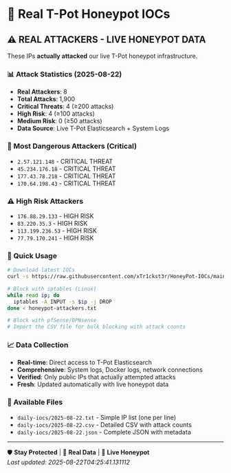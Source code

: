 # 🍯 Real T-Pot Honeypot IOCs

## ⚠️ REAL ATTACKERS - LIVE HONEYPOT DATA

These IPs **actually attacked** our live T-Pot honeypot infrastructure.

### 📊 Attack Statistics (2025-08-22)
- **Real Attackers**: 8
- **Total Attacks**: 1,900
- **Critical Threats**: 4 (≥200 attacks)
- **High Risk**: 4 (≥100 attacks)
- **Medium Risk**: 0 (≥50 attacks)
- **Data Source**: Live T-Pot Elasticsearch + System Logs

### 🚨 Most Dangerous Attackers (Critical)
- `2.57.121.148` - CRITICAL THREAT
- `45.234.176.18` - CRITICAL THREAT
- `177.43.78.218` - CRITICAL THREAT
- `170.64.198.43` - CRITICAL THREAT

### ⚠️ High Risk Attackers
- `176.88.29.133` - HIGH RISK
- `83.220.35.3` - HIGH RISK
- `113.199.236.53` - HIGH RISK
- `77.79.170.241` - HIGH RISK

### 🔧 Quick Usage
```bash
# Download latest IOCs
curl -s https://raw.githubusercontent.com/xTr1ckst3r/HoneyPot-IOCs/main/daily-iocs/2025-08-22.txt > honeypot-attackers.txt

# Block with iptables (Linux)
while read ip; do 
  iptables -A INPUT -s $ip -j DROP
done < honeypot-attackers.txt

# Block with pfSense/OPNsense
# Import the CSV file for bulk blocking with attack counts
```

### 📈 Data Collection
- **Real-time**: Direct access to T-Pot Elasticsearch
- **Comprehensive**: System logs, Docker logs, network connections
- **Verified**: Only public IPs that actually attempted attacks
- **Fresh**: Updated automatically with live honeypot data

### 📁 Available Files
- `daily-iocs/2025-08-22.txt` - Simple IP list (one per line)
- `daily-iocs/2025-08-22.csv` - Detailed CSV with attack counts
- `daily-iocs/2025-08-22.json` - Complete JSON with metadata

---
🛡️ **Stay Protected** | 🔄 **Real Data** | 🍯 **Live Honeypot**  
*Last updated: 2025-08-22T04:25:41.131112*